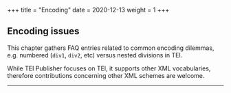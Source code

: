 +++
title = "Encoding"
date = 2020-12-13
weight = 1
+++

## Encoding issues

This chapter gathers FAQ entries related to common encoding dilemmas, e.g. numbered (`div1`, `div2`, etc) versus nested divisions in TEI. 

While TEI Publisher focuses on TEI, it supports other XML vocabularies, therefore contributions concerning other XML schemes are welcome.

---